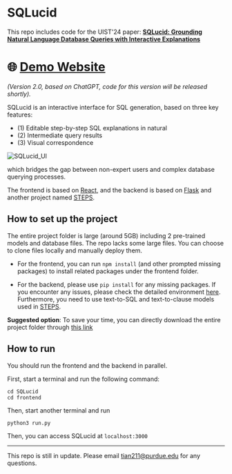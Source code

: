 
# SQLucid
This repo includes code for the UIST'24 paper: [**SQLucid: Grounding Natural Language Database Queries with Interactive Explanations**](https://dl.acm.org/doi/abs/10.1145/3654777.3676368)

# :globe_with_meridians: [Demo Website](http://54.165.238.20:3500/)

*(Version 2.0, based on ChatGPT, code for this version will be released shortly).*


SQLucid is an interactive interface for SQL generation, based on three key features:
- (1) Editable step-by-step SQL explanations in natural
- (2) Intermediate query results
- (3) Visual correspondence

![SQLucid_UI](https://github.com/user-attachments/assets/faba7992-5793-490e-a0cf-0d45819163b9)


which bridges the gap between non-expert users and complex database querying processes.


The frontend is based on [React](https://react.dev/), and the backend is based on [Flask](https://flask.palletsprojects.com/en/3.0.x/) and another project named [STEPS](https://github.com/magic-YuanTian/STEPS).

## How to set up the project
The entire project folder is large (around 5GB) including 2 pre-trained models and database files. The repo lacks some large files. You can choose to clone files locally and manually deploy them.

- For the frontend, you can run `npm install` (and other prompted missing packages) to install related packages under the frontend folder.

- For the backend, please use `pip install` for any missing packages. If you encounter any issues, please check the detailed environment [here](https://github.com/OhadRubin/SmBop). Furthermore, you need to use text-to-SQL and text-to-clause models used in [STEPS](https://github.com/magic-YuanTian/STEPS).


**Suggested option**: To save your time, you can directly download the entire project folder through [this link](https://purdue0-my.sharepoint.com/:u:/g/personal/tian211_purdue_edu/Ee2FCOD3QHtEiG6mEmZ2CtwBbk8x9hMRZ6d3aU6W3Xii_Q?e=XVWXYO)

## How to run
You should run the frontend and the backend in parallel.

First, start a terminal and run the following command:

```
cd SQLucid
cd frontend
```

Then, start another terminal and run

```
python3 run.py
```

Then, you can access SQLucid at `localhost:3000`



-----

This repo is still in update. Please email tian211@purdue.edu for any questions.


